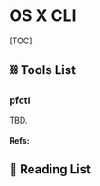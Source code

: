 # OS X CLI

[TOC]



## ⛓️ Tools List

### pfctl

TBD.



#### Refs:

[mac下的iptables---pfctl]:https://www.jianshu.com/p/eefe3877650f



## 📝 Reading List

[常用汇编命令]:https://baijiahao.baidu.com/s?id=1607834244588924669&wfr=spider&for=pc
[查看网络状态]:https://www.cnblogs.com/Pagenny/p/9800123.html

